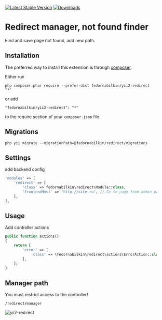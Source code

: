 [![Latest Stable Version](https://img.shields.io/packagist/v/fedornabilkin/yii2-redirect.svg)](https://packagist.org/packages/fedornabilkin/yii2-redirect)
[![Downloads](https://img.shields.io/packagist/dt/fedornabilkin/yii2-redirect.svg)](https://packagist.org/packages/fedornabilkin/yii2-redirect)  


Redirect manager, not found finder
==================================
Find and save page not found, add new path.

Installation
------------

The preferred way to install this extension is through [composer](http://getcomposer.org/download/).

Either run

```
php composer.phar require --prefer-dist fedornabilkin/yii2-redirect "*"
```

or add

```
"fedornabilkin/yii2-redirect": "*"
```

to the require section of your `composer.json` file.

Migrations
-----
`php yii migrate --migrationPath=@fedornabilkin/redirect/migrations`

Settings
-----
add backend config
```php
'modules' => [
    'redirect' => [
        'class' => fedornabilkin\redirect\Module::class,
        'frontendHost' => 'http://site.ru', // Go to page from admin panel
    ],
],
```

Usage
-----

Add controller actions
```php
public function actions()
{
    return [
        'error' => [
            'class' => \fedornabilkin\redirect\actions\ErrorAction::class,
        ],
    ];
}
```

Manager path
-----
You must restrict access to the controller!

`/redirect/manager`

![yii2-redirect](https://user-images.githubusercontent.com/10771156/54666000-a958ec00-4af9-11e9-9b8b-a0ca6613ff69.PNG)
